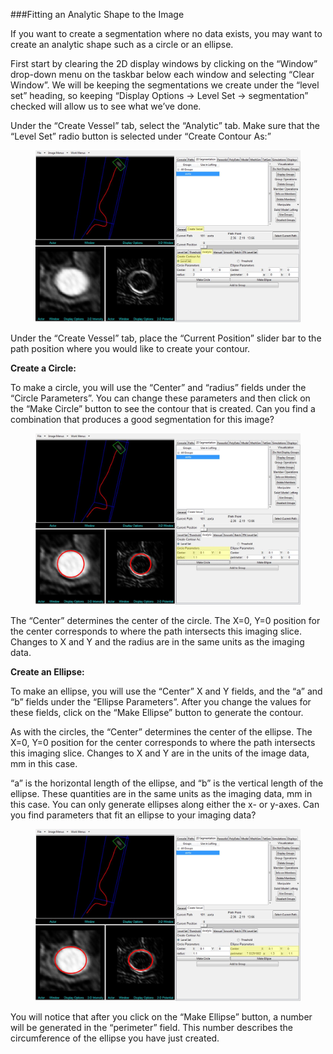 ###Fitting an Analytic Shape to the Image

If you want to create a segmentation where no data exists, you may want to create an analytic shape such as a circle or an ellipse.

First start by clearing the 2D display windows by clicking on the “Window” drop-down menu on the taskbar below each window and selecting “Clear Window”. We will be keeping the segmentations we create under the “level set” heading, so keeping “Display Options → Level Set → segmentation” checked will allow us to see what we’ve done.

Under the “Create Vessel” tab, select the “Analytic” tab. Make sure that the “Level Set” radio button is selected under “Create Contour As:”

<figure>
  <img class="svImg svImgXl"  src="archives/sv2/modeling/imgs/segmentation/analytic/1.jpg"> 
  <figcaption class="svCaption" ></figcaption>
</figure>

Under the “Create Vessel” tab, place the “Current Position” slider bar to the path position where you would like to create your contour.

**Create a Circle:**

To make a circle, you will use the “Center” and “radius” fields under the “Circle Parameters”.  You can change these parameters and then click on the “Make Circle” button to see the contour that is created.  Can you find a combination that produces a good segmentation for this image?

<figure>
  <img class="svImg svImgXl"  src="archives/sv2/modeling/imgs/segmentation/analytic/2.jpg"> 
  <figcaption class="svCaption" ></figcaption>
</figure> 

The “Center” determines the center of the circle.  The X=0, Y=0 position for the center corresponds to where the path intersects this imaging slice.  Changes to X and Y and the radius are in the same units as the imaging data.

**Create an Ellipse:**

To make an ellipse, you will use the “Center” X and Y fields, and the “a” and “b” fields under the “Ellipse Parameters”.  After you change the values for these fields, click on the “Make Ellipse” button to generate the contour.

As with the circles, the “Center” determines the center of the ellipse.  The X=0, Y=0 position for the center corresponds to where the path intersects this imaging slice.  Changes to X and Y are in the units of the image data, mm in this case.

“a” is the horizontal length of the ellipse, and “b” is the vertical length of the ellipse.  These quantities are in the same units as the imaging data, mm in this case. You can only generate ellipses along either the x- or y-axes. Can you find parameters that fit an ellipse to your imaging data?

<figure>
  <img class="svImg svImgX"  src="archives/sv2/modeling/imgs/segmentation/analytic/3.jpg"> 
  <figcaption class="svCaption" ></figcaption>
</figure> 

You will notice that after you click on the “Make Ellipse” button, a number will be generated in the “perimeter” field. This number describes the circumference of the ellipse you have just created.
